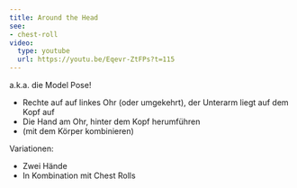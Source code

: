 ```yaml
---
title: Around the Head
see:
- chest-roll
video:
  type: youtube
  url: https://youtu.be/Eqevr-ZtFPs?t=115
---
```


a.k.a. die Model Pose!

- Rechte auf auf linkes Ohr (oder umgekehrt), der Unterarm liegt auf dem Kopf
  auf
- Die Hand am Ohr, hinter dem Kopf herumführen
- (mit dem Körper kombinieren)

Variationen:

- Zwei Hände
- In Kombination mit Chest Rolls
